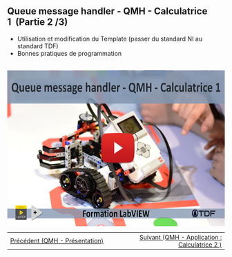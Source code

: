 <h2 dir="auto" id="h_19145186881655196198344"><strong>Queue message handler&nbsp;</strong><strong>- QMH&nbsp;</strong><strong>- Calculatrice 1&nbsp;</strong><strong>&nbsp;</strong><strong>(Partie 2 /3)</strong></h2>
<ul dir="auto">
<li>Utilisation et modification du Template (passer du standard NI au standard TDF)</li>
<li>Bonnes pratiques de programmation</li>
</ul>
<p dir="auto"></p>
<p>&nbsp;<a href="https://www.youtube.com/watch?v=hoE2xjVQgpc&amp;list=PLtioRYPUn23rmTQmI3XhCEMH0Tcn9y50z&amp;index=11&amp;ab_channel=TechnologiesdeFrance%28TDF%29"><img src="QMH calculatrice I.png" width="640" height="362" alt="" style="display: block; margin-left: auto; margin-right: auto;" /></a></p>
<p></p>
<p></p>
<table border="0" style="width: 100%; border-collapse: collapse; border-style: none;">
<tbody>
<tr>
<td style="width: 50%;"><a href="/C-1 Machine d'&eacute;tat, pr&eacute;sentation/"></a><a href="/C-3 Machine d'&eacute;tat, le template NI/"></a><a href="/D-1 Queue message handler - QMH/">Pr&eacute;c&eacute;dent (QMH - Pr&eacute;sentation)</a><a href="/C-3 Machine d'&eacute;tat, le template NI/"></a><br /><a href="/C-1 Machine d'&eacute;tat, pr&eacute;sentation/"></a></td>
<td style="width: 50%; text-align: right;"><a href="/C-3 Machine d'&eacute;tat, le template NI/"></a><a href="/D-2%20Queue message handler - QMH - Calculatrice 1/"></a><a href="/D-3%20Queue message handler - QMH - Calculatrice 2/">Suivant (QMH - Application : Calculatrice 2 )</a><a href="/C-3 Machine d'&eacute;tat, le template NI/"></a></td>
</tr>
</tbody>
</table>
<p dir="auto" id="user-content-h_4774480761351655104528452" style="text-align: left;"></p>

